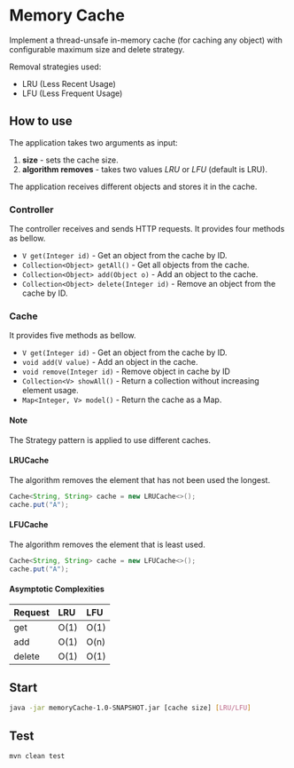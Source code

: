 # Memory Cache

Implement a thread-unsafe in-memory cache (for caching any object) with configurable maximum size and delete strategy.  
 
Removal strategies used:
- LRU (Less Recent Usage)
- LFU (Less Frequent Usage)


## How to use

The application takes two arguments as input:
1. **size** - sets the cache size.
2. **algorithm removes** - takes two values *LRU* or *LFU* (default is LRU).

The application receives different objects and stores it in the cache.    

### Controller

The controller receives and sends HTTP requests.
It provides four methods as bellow.

- `V get(Integer id)` - Get an object from the cache by ID.
- `Collection<Object> getAll()` - Get all objects from the cache.
- `Collection<Object> add(Object o)` - Add an object to the cache.
- `Collection<Object> delete(Integer id)` - Remove an object from the cache by ID.

### Cache

It provides five methods as bellow.

- `V get(Integer id)` - Get an object from the cache by ID.
- `void add(V value)` - Add an object in the cache.
- `void remove(Integer id)` - Remove object in cache by ID
- `Collection<V> showAll()` - Return a collection without increasing element usage.
- `Map<Integer, V> model()` - Return the cache as a Map.

#### Note
The Strategy pattern is applied to use different caches.
#### LRUCache
The algorithm removes the element that has not been used the longest.
```java
Cache<String, String> cache = new LRUCache<>();
cache.put("A");
```

#### LFUCache
The algorithm removes the element that is least used.
```java
Cache<String, String> cache = new LFUCache<>();
cache.put("A");
```

#### Asymptotic Complexities

| Request       | LRU  | LFU  |
|:------------- |:-----|:-----|
| get           | O(1) | O(1) |
| add           | O(1) | O(n) |
| delete        | O(1) | O(1) |

## Start
```sh
java -jar memoryCache-1.0-SNAPSHOT.jar [cache size] [LRU/LFU]
```
## Test

```sh
mvn clean test
```
